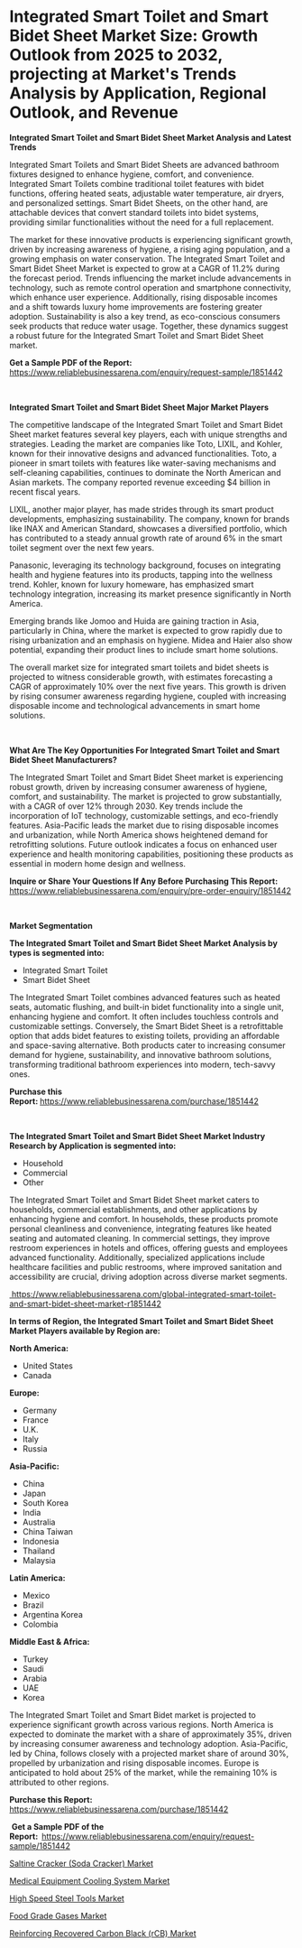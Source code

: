 <p><h1>Integrated Smart Toilet and Smart Bidet Sheet Market Size: Growth Outlook from 2025 to 2032, projecting at Market's Trends Analysis by Application, Regional Outlook, and Revenue</h1></p><p><strong>Integrated Smart Toilet and Smart Bidet Sheet Market Analysis and Latest Trends</strong></p>
<p><p>Integrated Smart Toilets and Smart Bidet Sheets are advanced bathroom fixtures designed to enhance hygiene, comfort, and convenience. Integrated Smart Toilets combine traditional toilet features with bidet functions, offering heated seats, adjustable water temperature, air dryers, and personalized settings. Smart Bidet Sheets, on the other hand, are attachable devices that convert standard toilets into bidet systems, providing similar functionalities without the need for a full replacement. </p><p>The market for these innovative products is experiencing significant growth, driven by increasing awareness of hygiene, a rising aging population, and a growing emphasis on water conservation. The Integrated Smart Toilet and Smart Bidet Sheet Market is expected to grow at a CAGR of 11.2% during the forecast period. Trends influencing the market include advancements in technology, such as remote control operation and smartphone connectivity, which enhance user experience. Additionally, rising disposable incomes and a shift towards luxury home improvements are fostering greater adoption. Sustainability is also a key trend, as eco-conscious consumers seek products that reduce water usage. Together, these dynamics suggest a robust future for the Integrated Smart Toilet and Smart Bidet Sheet market.</p></p>
<p><strong>Get a Sample PDF of the Report:&nbsp;</strong> <a href="https://www.reliablebusinessarena.com/enquiry/request-sample/1851442?utm_campaign=1990&utm_medium=2&utm_source=Github&utm_content=ia&utm_term=07012025&utm_id=integrated-smart-toilet-and-smart-bidet-sheet">https://www.reliablebusinessarena.com/enquiry/request-sample/1851442</a></p>
<p>&nbsp;</p>
<p><strong>Integrated Smart Toilet and Smart Bidet Sheet Major Market Players</strong></p>
<p><p>The competitive landscape of the Integrated Smart Toilet and Smart Bidet Sheet market features several key players, each with unique strengths and strategies. Leading the market are companies like Toto, LIXIL, and Kohler, known for their innovative designs and advanced functionalities. Toto, a pioneer in smart toilets with features like water-saving mechanisms and self-cleaning capabilities, continues to dominate the North American and Asian markets. The company reported revenue exceeding $4 billion in recent fiscal years.</p><p>LIXIL, another major player, has made strides through its smart product developments, emphasizing sustainability. The company, known for brands like INAX and American Standard, showcases a diversified portfolio, which has contributed to a steady annual growth rate of around 6% in the smart toilet segment over the next few years.</p><p>Panasonic, leveraging its technology background, focuses on integrating health and hygiene features into its products, tapping into the wellness trend. Kohler, known for luxury homeware, has emphasized smart technology integration, increasing its market presence significantly in North America.</p><p>Emerging brands like Jomoo and Huida are gaining traction in Asia, particularly in China, where the market is expected to grow rapidly due to rising urbanization and an emphasis on hygiene. Midea and Haier also show potential, expanding their product lines to include smart home solutions.</p><p>The overall market size for integrated smart toilets and bidet sheets is projected to witness considerable growth, with estimates forecasting a CAGR of approximately 10% over the next five years. This growth is driven by rising consumer awareness regarding hygiene, coupled with increasing disposable income and technological advancements in smart home solutions.</p></p>
<p>&nbsp;</p>
<p><strong>What Are The Key Opportunities For Integrated Smart Toilet and Smart Bidet Sheet Manufacturers?</strong></p>
<p><p>The Integrated Smart Toilet and Smart Bidet Sheet market is experiencing robust growth, driven by increasing consumer awareness of hygiene, comfort, and sustainability. The market is projected to grow substantially, with a CAGR of over 12% through 2030. Key trends include the incorporation of IoT technology, customizable settings, and eco-friendly features. Asia-Pacific leads the market due to rising disposable incomes and urbanization, while North America shows heightened demand for retrofitting solutions. Future outlook indicates a focus on enhanced user experience and health monitoring capabilities, positioning these products as essential in modern home design and wellness.</p></p>
<p><strong>Inquire or Share Your Questions If Any Before Purchasing This Report:</strong> <a href="https://www.reliablebusinessarena.com/enquiry/pre-order-enquiry/1851442?utm_campaign=1990&utm_medium=2&utm_source=Github&utm_content=ia&utm_term=07012025&utm_id=integrated-smart-toilet-and-smart-bidet-sheet">https://www.reliablebusinessarena.com/enquiry/pre-order-enquiry/1851442</a></p>
<p>&nbsp;</p>
<p><strong>Market Segmentation</strong></p>
<p><strong>The Integrated Smart Toilet and Smart Bidet Sheet Market Analysis by types is segmented into:</strong></p>
<p><ul><li>Integrated Smart Toilet</li><li>Smart Bidet Sheet</li></ul></p>
<p><p>The Integrated Smart Toilet combines advanced features such as heated seats, automatic flushing, and built-in bidet functionality into a single unit, enhancing hygiene and comfort. It often includes touchless controls and customizable settings. Conversely, the Smart Bidet Sheet is a retrofittable option that adds bidet features to existing toilets, providing an affordable and space-saving alternative. Both products cater to increasing consumer demand for hygiene, sustainability, and innovative bathroom solutions, transforming traditional bathroom experiences into modern, tech-savvy ones.</p></p>
<p><strong>Purchase this Report:&nbsp;</strong><a href="https://www.reliablebusinessarena.com/purchase/1851442?utm_campaign=1990&utm_medium=2&utm_source=Github&utm_content=ia&utm_term=07012025&utm_id=integrated-smart-toilet-and-smart-bidet-sheet">https://www.reliablebusinessarena.com/purchase/1851442</a></p>
<p>&nbsp;</p>
<p><strong>The Integrated Smart Toilet and Smart Bidet Sheet Market Industry Research by Application is segmented into:</strong></p>
<p><ul><li>Household</li><li>Commercial</li><li>Other</li></ul></p>
<p><p>The Integrated Smart Toilet and Smart Bidet Sheet market caters to households, commercial establishments, and other applications by enhancing hygiene and comfort. In households, these products promote personal cleanliness and convenience, integrating features like heated seating and automated cleaning. In commercial settings, they improve restroom experiences in hotels and offices, offering guests and employees advanced functionality. Additionally, specialized applications include healthcare facilities and public restrooms, where improved sanitation and accessibility are crucial, driving adoption across diverse market segments.</p></p>
<p><a href="https://www.reliablebusinessarena.com/global-integrated-smart-toilet-and-smart-bidet-sheet-market-r1851442?utm_campaign=1990&utm_medium=2&utm_source=Github&utm_content=ia&utm_term=07012025&utm_id=integrated-smart-toilet-and-smart-bidet-sheet">&nbsp;https://www.reliablebusinessarena.com/global-integrated-smart-toilet-and-smart-bidet-sheet-market-r1851442</a></p>
<p><strong>In terms of Region, the Integrated Smart Toilet and Smart Bidet Sheet Market Players available by Region are:</strong></p>
<p>
    <p> <strong> North America: </strong>
        <ul>
            <li>United States</li>
            <li>Canada</li>
        </ul>
        </p> 
    <p> <strong> Europe: </strong>
        <ul>
            <li>Germany</li>
            <li>France</li>
            <li>U.K.</li>
            <li>Italy</li>
            <li>Russia</li>
        </ul>
        </p> 
    <p> <strong> Asia-Pacific: </strong>
        <ul>
            <li>China</li>
            <li>Japan</li>
            <li>South Korea</li>
            <li>India</li>
            <li>Australia</li>
            <li>China Taiwan</li>
            <li>Indonesia</li>
            <li>Thailand</li>
            <li>Malaysia</li>
        </ul>
        </p> 
    <p> <strong> Latin America: </strong>
        <ul>
            <li>Mexico</li>
            <li>Brazil</li>
            <li>Argentina Korea</li>
            <li>Colombia</li>
        </ul>
        </p> 
    <p> <strong> Middle East & Africa: </strong>
        <ul>
            <li>Turkey</li>
            <li>Saudi</li>
            <li>Arabia</li>
            <li>UAE</li>
            <li>Korea</li>
        </ul>
    </p>
    </p>
<p><p>The Integrated Smart Toilet and Smart Bidet market is projected to experience significant growth across various regions. North America is expected to dominate the market with a share of approximately 35%, driven by increasing consumer awareness and technology adoption. Asia-Pacific, led by China, follows closely with a projected market share of around 30%, propelled by urbanization and rising disposable incomes. Europe is anticipated to hold about 25% of the market, while the remaining 10% is attributed to other regions.</p></p>
<p><strong>Purchase this Report: </strong><a href="https://www.reliablebusinessarena.com/purchase/1851442?utm_campaign=1990&utm_medium=2&utm_source=Github&utm_content=ia&utm_term=07012025&utm_id=integrated-smart-toilet-and-smart-bidet-sheet">https://www.reliablebusinessarena.com/purchase/1851442</a></p>
<p>&nbsp;<strong>Get a Sample PDF of the Report:&nbsp;&nbsp;</strong><a href="https://www.reliablebusinessarena.com/enquiry/request-sample/1851442?utm_campaign=1990&utm_medium=2&utm_source=Github&utm_content=ia&utm_term=07012025&utm_id=integrated-smart-toilet-and-smart-bidet-sheet">https://www.reliablebusinessarena.com/enquiry/request-sample/1851442</a></p>
<p><strong></strong></p>
<p><p><a href="https://www.linkedin.com/pulse/sustaining-industry-growth-study-saltine-cracker-soda-market-iyhzf?utm_campaign=1990&utm_medium=2&utm_source=Github&utm_content=ia&utm_term=07012025&utm_id=integrated-smart-toilet-and-smart-bidet-sheet">Saltine Cracker (Soda Cracker) Market</a></p><p><a href="https://www.linkedin.com/pulse/swot-analysis-medical-equipment-cooling-system-market-business-hcfhf?utm_campaign=1990&utm_medium=2&utm_source=Github&utm_content=ia&utm_term=07012025&utm_id=integrated-smart-toilet-and-smart-bidet-sheet">Medical Equipment Cooling System Market</a></p><p><a href="https://www.linkedin.com/pulse/45-cagr-forecast-forthe-high-speed-steel-tools-marketfrom-2025-pmy7f?utm_campaign=1990&utm_medium=2&utm_source=Github&utm_content=ia&utm_term=07012025&utm_id=integrated-smart-toilet-and-smart-bidet-sheet">High Speed Steel Tools Market</a></p><p><a href="https://www.linkedin.com/pulse/food-grade-gases-market-analysis-indicates-favorable-growth-sx14f?utm_campaign=1990&utm_medium=2&utm_source=Github&utm_content=ia&utm_term=07012025&utm_id=integrated-smart-toilet-and-smart-bidet-sheet">Food Grade Gases Market</a></p><p><a href="https://www.linkedin.com/pulse/reinforcing-recovered-carbon-black-rcbmarket-size-trends-xfjjf?utm_campaign=1990&utm_medium=2&utm_source=Github&utm_content=ia&utm_term=07012025&utm_id=integrated-smart-toilet-and-smart-bidet-sheet">Reinforcing Recovered Carbon Black (rCB) Market</a></p></p>